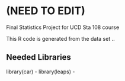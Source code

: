 # (NEED TO EDIT)
Final Statistics Project for UCD Sta 108 course

This R code is generated from the data set ..


## Needed Libraries
library(car) - 
library(leaps) - 
